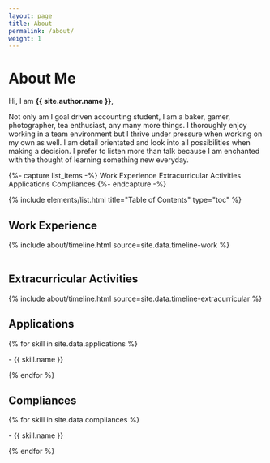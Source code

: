 ```yaml
---
layout: page
title: About
permalink: /about/
weight: 1
---
```


# **About Me**

Hi, I am **{{ site.author.name }}**,

Not only am I goal driven accounting student, I am a baker, gamer, photographer, tea enthusiast, any many more things. I thoroughly enjoy working in a team environment but I thrive under pressure when working on my own as well. I am detail orientated and look into all possibilities when making a decision. I prefer to listen more than talk because I am enchanted with the thought of learning something new everyday.

{%- capture list_items -%}
Work Experience
Extracurricular Activities
Applications
Compliances
{%- endcapture -%}

{% include elements/list.html title="Table of Contents" type="toc" %}

## Work Experience

<div class="row">
{% include about/timeline.html source=site.data.timeline-work %}
</div>

<br>

## Extracurricular Activities
<div class="row">
{% include about/timeline.html source=site.data.timeline-extracurricular %}
</div>

<div class="row">

  <div class="col-lg">
    <h2 id="applications">Applications</h2>
      {% for skill in site.data.applications %}
        <p>- {{ skill.name }}</p>
      {% endfor %}
  </div>

  <div class="col-lg">
    <h2 id="compliances">Compliances</h2>
      {% for skill in site.data.compliances %}
        <p>- {{ skill.name }}</p>
      {% endfor %}
  </div>

</div>
